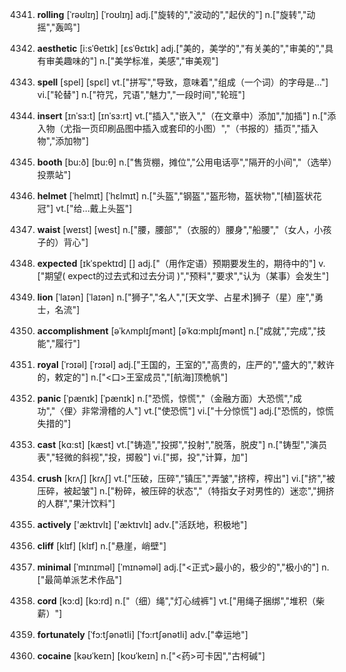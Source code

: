 4341. **rolling**
[ˈrəʊlɪŋ]  [ˈroʊlɪŋ]
adj.["旋转的","波动的","起伏的"]  n.["旋转","动摇","轰鸣"]  

4342. **aesthetic**
[i:sˈθetɪk]  [ɛsˈθɛtɪk]
adj.["美的，美学的","有关美的","审美的","具有审美趣味的"]  n.["美学标准，美感","审美观"]  

4343. **spell**
[spel]  [spɛl]
vt.["拼写","导致，意味着","组成（一个词）的字母是…"]  vi.["轮替"]  n.["符咒，咒语","魅力","一段时间","轮班"]  

4344. **insert**
[ɪnˈsɜ:t]  [ɪnˈsɜ:rt]
vt.["插入","嵌入","（在文章中）添加","加插"]  n.["添入物（尤指一页印刷品图中插入或套印的小图）","（书报的）插页","插入物","添加物"]  

4345. **booth**
[bu:ð]  [bu:θ]
n.["售货棚，摊位","公用电话亭","隔开的小间","（选举）投票站"]  

4346. **helmet**
[ˈhelmɪt]  [ˈhɛlmɪt]
n.["头盔","钢盔","盔形物，盔状物","[植]盔状花冠"]  vt.["给…戴上头盔"]  

4347. **waist**
[weɪst]  [west]
n.["腰，腰部","（衣服的）腰身","船腰","（女人，小孩子的）背心"]  

4348. **expected**
[ɪkˈspektɪd]  []
adj.["（用作定语）预期要发生的，期待中的"]  v.["期望( expect的过去式和过去分词 )","预料","要求","认为（某事）会发生"]  

4349. **lion**
[ˈlaɪən]  [ˈlaɪən]
n.["狮子","名人","[天文学、占星术]狮子（星）座","勇士，名流"]  

4350. **accomplishment**
[əˈkʌmplɪʃmənt]  [əˈkɑ:mplɪʃmənt]
n.["成就","完成","技能","履行"]  

4351. **royal**
[ˈrɔɪəl]  [ˈrɔɪəl]
adj.["王国的，王室的","高贵的，庄严的","盛大的","敕许的，敕定的"]  n.["<口>王室成员","[航海]顶桅帆"]  

4352. **panic**
[ˈpænɪk]  [ˈpænɪk]
n.["恐慌，惊慌","（金融方面）大恐慌","成功","〈俚〉非常滑稽的人"]  vt.["使恐慌"]  vi.["十分惊慌"]  adj.["恐慌的，惊慌失措的"]  

4353. **cast**
[kɑ:st]  [kæst]
vt.["铸造","投掷","投射","脱落，脱皮"]  n.["铸型","演员表","轻微的斜视","投，掷骰"]  vi.["掷，投","计算，加"]  

4354. **crush**
[krʌʃ]  [krʌʃ]
vt.["压破，压碎","镇压","弄皱","挤榨，榨出"]  vi.["挤","被压碎，被起皱"]  n.["粉碎，被压碎的状态","（特指女子对男性的）迷恋","拥挤的人群","果汁饮料"]  

4355. **actively**
['æktɪvlɪ]  ['æktɪvlɪ]
adv.["活跃地，积极地"]  

4356. **cliff**
[klɪf]  [klɪf]
n.["悬崖，峭壁"]  

4357. **minimal**
[ˈmɪnɪməl]  [ˈmɪnəməl]
adj.["<正式>最小的，极少的","极小的"]  n.["最简单派艺术作品"]  

4358. **cord**
[kɔ:d]  [kɔ:rd]
n.["（细）绳","灯心绒裤"]  vt.["用绳子捆绑","堆积（柴薪）"]  

4359. **fortunately**
[ˈfɔ:tʃənətli]  [ˈfɔ:rtʃənətli]
adv.["幸运地"]  

4360. **cocaine**
[kəʊˈkeɪn]  [koʊˈkeɪn]
n.["<药>可卡因","古柯碱"]  

